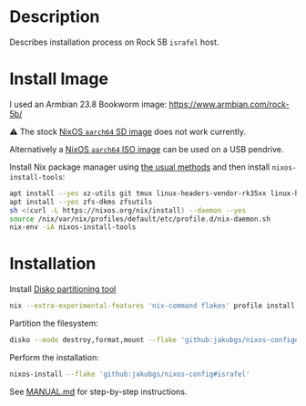 # Description

Describes installation process on Rock 5B `israfel` host.

# Install Image

I used an Armbian 23.8 Bookworm image: <https://www.armbian.com/rock-5b/>

:warning: The stock [NixOS `aarch64` SD image](https://hydra.nixos.org/job/nixos/release-24.11/nixos.sd_image.aarch64-linux) does not work currently.

Alternatively a [NixOS `aarch64` ISO image](https://hydra.nixos.org/job/nixos/release-24.11/nixos.iso_minimal.aarch64-linux) can be used on a USB pendrive.

Install Nix package manager using [the usual methods](https://nixos.wiki/wiki/Nix_Installation_Guide) and then install `nixos-install-tools`:
```sh
apt install --yes xz-utils git tmux linux-headers-vendor-rk35xx linux-headers-edge-rockchip-rk3588
apt install --yes zfs-dkms zfsutils
sh <(curl -L https://nixos.org/nix/install) --daemon --yes
source /nix/var/nix/profiles/default/etc/profile.d/nix-daemon.sh
nix-env -iA nixos-install-tools
```

# Installation

Install [Disko partitioning tool](https://github.com/nix-community/disko)
```sh
nix --extra-experimental-features 'nix-command flakes' profile install 'github:nix-community/disko/latest'
```
Partition the filesystem:
```sh
disko --mode destroy,format,mount --flake 'github:jakubgs/nixos-config#israfel' --yes-wipe-all-disks
```
Perform the installation:
```sh
nixos-install --flake 'github:jakubgs/nixos-config#israfel'
```

See [MANUAL.md](./MANUAL.md) for step-by-step instructions.
